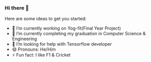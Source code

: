 ### Hi there 👋

Here are some ideas to get you started:

- 🔭 I’m currently working on Yog-fit(Final Year Project)
- 🌱 I’m currently completing my graduation in Computer Science & Engineering 
- 🤔 I’m looking for help with Tensorflow developer
- 😄 Pronouns: He/Him
- ⚡ Fun fact: I like F1 & Cricket

